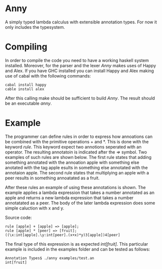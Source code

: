 Anny
====

A simply typed lambda calculus with extensible annotation types.
For now it only includes the typesystem.  


Compiling 
====

In order to compile the code you need to have a working haskell system installed. Moreover, for the parser and the lexer _Anny_ makes uses of Happy and Alex. If you have GHC installed you can install Happy and Alex making use of cabal with the following commands:
````
cabal install happy
cable install alex
```` 
After this calling make should be sufficient to build _Anny_.
The result should be an executable _anny_. 


Example
=====

The programmer can define rules in order to express how annoations can be combined with the primitive operations + and \*. This is done with the keyword _rule_.
This keyword expect two annotions seperated with an operator. The resulting annotatoin is indicated after the _=>_ symbol. Two examples of such rules are shown below. The first rule states that adding something annotated with the annoation apple with something else anotated with the tag apple esults in something else annotated with the annotaion apple. The second rule states that multiplying an apple with a peer results in something annoatated as a fruit. 

After these rules an example of using these annotations is shown. The example applies a lambda expression that takes a number annotated as an apple and returns a new lambda expression that takes a number annotatated as a peer. The body of the later lambda expression does some simple caluction with x and y.   

Source code:
````
rule [apple] + [apple] => [apple];
rule [apple] * [peer] => [fruit];
((\x:int[apple].\y:int[peer].(x+x)*y)3[apple])4[peer]
````


The final type of this expression is as expected _int[fruit]_.
This particular example is included in the examples folder and can be tested as follows:   

````
Annotation Types$ ./anny examples/test.an
int[fruit]
````


